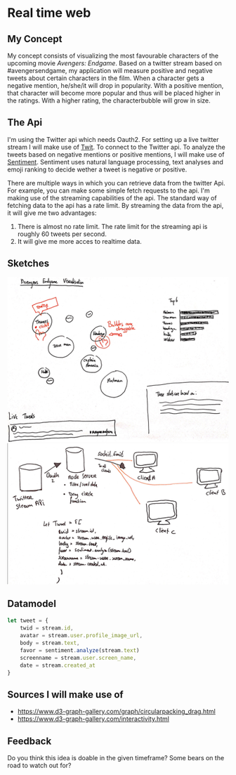 # Real time web

## My Concept
My concept consists of visualizing the most favourable characters of the upcoming movie _Avengers: Endgame_.
Based on a twitter stream based on #avengersendgame, my application will measure positive and negative tweets about certain characters in the film. When a character gets a negative mention, he/she/it will drop in popularity. With a positive mention, that character will become more popular and thus will be placed higher in the ratings. With a higher rating, the characterbubble will grow in size.

## The Api
I'm using the Twitter api which needs Oauth2. For setting up a live twitter stream I will make use of [Twit]("https://www.npmjs.com/package/twit"). To connect to the Twitter api. To analyze the tweets based on negative mentions or positive mentions, I will make use of [Sentiment]("https://www.npmjs.com/package/sentiment"). Sentiment uses natural language processing, text analyses and emoji ranking to decide wether a tweet is negative or positive.

There are multiple ways in which you can retrieve data from the twitter Api. For example, you can make some simple fetch requests to the api. I'm making use of the streaming capabilities of the api. The standard way of fetching data to the api has a rate limit. By streaming the data from the api, it will give me two advantages:
1. There is almost no rate limit. The rate limit for the streaming api is roughly 60 tweets per second.
2. It will give me more acces to realtime data.

## Sketches
![General sketch](assets/schets.jpg)
![Data model](assets/datamodel.jpg)

## Datamodel
```javascript
let tweet = {
    twid = stream.id,
    avatar = stream.user.profile_image_url,
    body = stream.text,
    favor = sentiment.analyze(stream.text)
    screenname = stream.user.screen_name,
    date = stream.created_at
}
```

## Sources I will make use of
- https://www.d3-graph-gallery.com/graph/circularpacking_drag.html
- https://www.d3-graph-gallery.com/interactivity.html

## Feedback
Do you think this idea is doable in the given timeframe? Some bears on the road to watch out for?